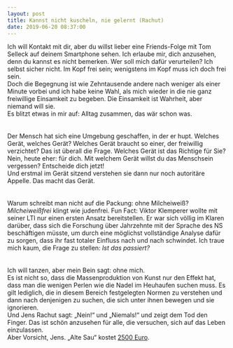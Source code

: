 ```yaml
---
layout: post
title: Kannst nicht kuscheln, nie gelernt (Rachut)
date: 2019-06-20 08:37:00
---
```


Ich will Kontakt mit dir, aber du willst lieber eine Friends-Folge mit Tom Selleck auf deinem Smartphone sehen. Ich erlaube mir, dich anzusehen, denn du kannst es nicht bemerken. Wer soll mich dafür verurteilen? Ich selbst sicher nicht. Im Kopf frei sein; wenigstens im Kopf muss ich doch frei sein. <br>Doch die Begegnung ist wie Zehntausende andere nach weniger als einer Minute vorbei und ich habe keine Wahl, als mich wieder in die nie ganz freiwillige Einsamkeit zu begeben. Die Einsamkeit ist Wahrheit, aber niemand will sie.<br> Es blitzt etwas in mir auf: Alltag zusammen, das wär schon was.
<br>
<br><br>Der Mensch hat sich eine Umgebung geschaffen, in der er hupt. Welches Gerät, welches Gerät? Welches Gerät braucht so einer, der freiwillig verzichtet? Das ist überall die Frage. Welches Gerät ist das Richtige für Sie? Nein, heute eher: für dich. Mit welchem Gerät willst du das Menschsein vergessen? Entscheide dich jetzt!<br>
Und erstmal im Gerät sitzend verstehen sie dann nur noch autoritäre Appelle. Das macht das Gerät.
<br>
<br><br>
			Warum schreibt man nicht auf die Packung: ohne Milcheiweiß? *Milcheiweißfrei* klingt wie judenfrei. Fun Fact: Viktor Klemperer wollte mit seiner LTI nur einen ersten Ansatz bereitstellen. Er war sich völlig im Klaren darüber, dass sich die Forschung über Jahrzehnte mit der Sprache des NS beschäftigen müsste, um durch eine möglichst vollständige Analyse dafür zu sorgen, dass ihr fast totaler Einfluss nach und nach schwindet. Ich traue mich kaum, die Frage zu stellen: *Ist das passiert?*
<br>
<br><br>Ich will tanzen, aber mein Bein sagt: ohne mich.<br>
Es ist nicht so, dass die Massenproduktion von Kunst nur den Effekt hat, dass man die wenigen Perlen wie die Nadel im Heuhaufen suchen muss. Es gilt lediglich, die in diesem Bereich festgelegten Normen zu verstehen und dann nach denjenigen zu suchen, die sich unter ihnen bewegen und sie ignorieren.<br>
Und Jens Rachut sagt: „Nein!“ und „Niemals!“ und zeigt dem Tod den Finger. Das ist schön anzusehen für alle, die versuchen, sich auf das Leben einzulassen.<br>
Aber Vorsicht, Jens. „Alte Sau“ kostet [2500 Euro](https://www.handelsblatt.com/auto/ratgeber-service/ausraster-im-strassenverkehr-alte-sau-zehnmal-teurer-als-bekloppter/13544044.html?ticket=ST-4099286-SPaeK9WWbojOeXuIzH4t-ap3).
